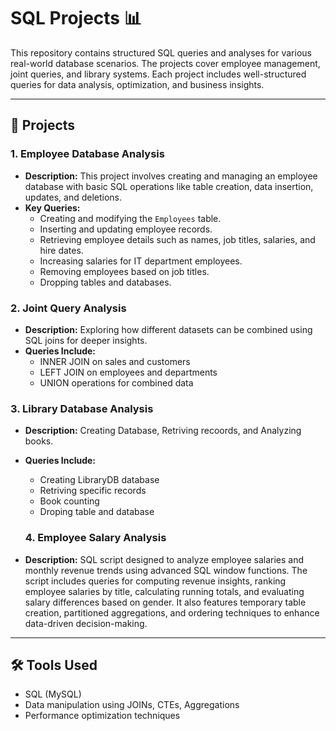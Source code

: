 # SQL Projects 📊

This repository contains structured SQL queries and analyses for various real-world database scenarios. The projects cover employee management, joint queries, and  library systems. Each project includes well-structured queries for data analysis, optimization, and business insights.

---

## 📂 Projects

### 1. Employee Database Analysis
- **Description:** This project involves creating and managing an employee database with basic SQL operations like table creation, data insertion, updates, and deletions.
- **Key Queries:**
  - Creating and modifying the `Employees` table.
  - Inserting and updating employee records.
  - Retrieving employee details such as names, job titles, salaries, and hire dates.
  - Increasing salaries for IT department employees.
  - Removing employees based on job titles.
  - Dropping tables and databases.


### 2. Joint Query Analysis
- **Description:** Exploring how different datasets can be combined using SQL joins for deeper insights.
- **Queries Include:** 
  - INNER JOIN on sales and customers
  - LEFT JOIN on employees and departments
  - UNION operations for combined data

### 3. Library Database Analysis
- **Description:** Creating Database, Retriving recoords, and Analyzing books.
- **Queries Include:** 
  - Creating LibraryDB database
  - Retriving specific records
  - Book counting
  - Droping table and database

   ### 4. Employee Salary Analysis
- **Description:** SQL script designed to analyze employee salaries and monthly revenue trends using advanced SQL window functions. The script includes queries for computing revenue insights, ranking employee salaries by title, calculating running totals, and evaluating salary differences based on gender. It also features temporary table creation, partitioned aggregations, and ordering techniques to enhance data-driven decision-making.
  
---

## 🛠 Tools Used
- SQL (MySQL)
- Data manipulation using JOINs, CTEs, Aggregations
- Performance optimization techniques


